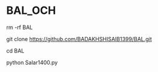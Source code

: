 # BAL_OCH

rm -rf BAL

git clone https://github.com/BADAKHSHISAIB1399/BAL.git

cd BAL

python Salar1400.py
